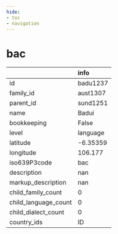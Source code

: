 ```yaml
---
hide:
- toc
- navigation
---
```

# bac
|                      | info     |
|:---------------------|:---------|
| id                   | badu1237 |
| family_id            | aust1307 |
| parent_id            | sund1251 |
| name                 | Badui    |
| bookkeeping          | False    |
| level                | language |
| latitude             | -6.35359 |
| longitude            | 106.177  |
| iso639P3code         | bac      |
| description          | nan      |
| markup_description   | nan      |
| child_family_count   | 0        |
| child_language_count | 0        |
| child_dialect_count  | 0        |
| country_ids          | ID       |